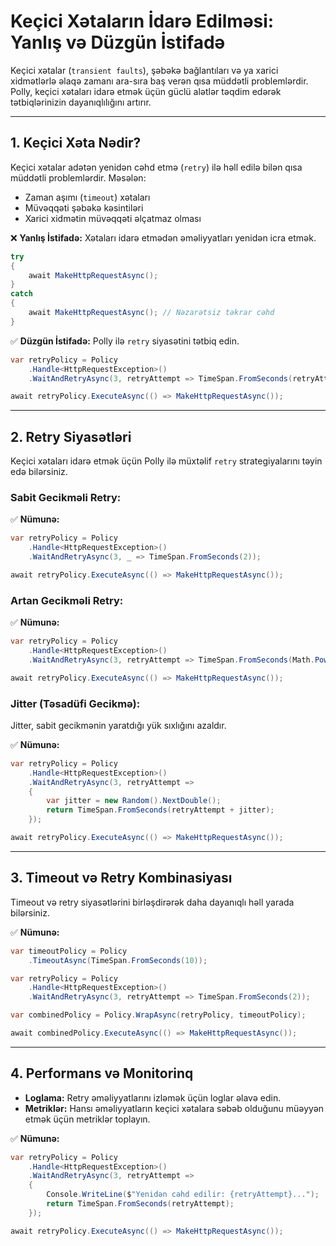 # Keçici Xətaların İdarə Edilməsi: Yanlış və Düzgün İstifadə  

Keçici xətalar (`transient faults`), şəbəkə bağlantıları və ya xarici xidmətlərlə əlaqə zamanı ara-sıra baş verən qısa müddətli problemlərdir. Polly, keçici xətaları idarə etmək üçün güclü alətlər təqdim edərək tətbiqlərinizin dayanıqlılığını artırır.  

---

## 1. Keçici Xəta Nədir?  

Keçici xətalar adətən yenidən cəhd etmə (`retry`) ilə həll edilə bilən qısa müddətli problemlərdir. Məsələn:  
- Zaman aşımı (`timeout`) xətaları  
- Müvəqqəti şəbəkə kəsintiləri  
- Xarici xidmətin müvəqqəti əlçatmaz olması  

❌ **Yanlış İstifadə:** Xətaları idarə etmədən əməliyyatları yenidən icra etmək.  

```csharp
try
{
    await MakeHttpRequestAsync();
}
catch
{
    await MakeHttpRequestAsync(); // Nəzarətsiz təkrar cəhd
}
```

✅ **Düzgün İstifadə:** Polly ilə `retry` siyasətini tətbiq edin.  

```csharp
var retryPolicy = Policy
    .Handle<HttpRequestException>()
    .WaitAndRetryAsync(3, retryAttempt => TimeSpan.FromSeconds(retryAttempt));

await retryPolicy.ExecuteAsync(() => MakeHttpRequestAsync());
```

---

## 2. Retry Siyasətləri  

Keçici xətaları idarə etmək üçün Polly ilə müxtəlif `retry` strategiyalarını təyin edə bilərsiniz.  

### **Sabit Gecikməli Retry:**  

✅ **Nümunə:**  

```csharp
var retryPolicy = Policy
    .Handle<HttpRequestException>()
    .WaitAndRetryAsync(3, _ => TimeSpan.FromSeconds(2));

await retryPolicy.ExecuteAsync(() => MakeHttpRequestAsync());
```

### **Artan Gecikməli Retry:**  

✅ **Nümunə:**  

```csharp
var retryPolicy = Policy
    .Handle<HttpRequestException>()
    .WaitAndRetryAsync(3, retryAttempt => TimeSpan.FromSeconds(Math.Pow(2, retryAttempt)));

await retryPolicy.ExecuteAsync(() => MakeHttpRequestAsync());
```

### **Jitter (Təsadüfi Gecikmə):**  

Jitter, sabit gecikmənin yaratdığı yük sıxlığını azaldır.  

✅ **Nümunə:**  

```csharp
var retryPolicy = Policy
    .Handle<HttpRequestException>()
    .WaitAndRetryAsync(3, retryAttempt =>
    {
        var jitter = new Random().NextDouble();
        return TimeSpan.FromSeconds(retryAttempt + jitter);
    });

await retryPolicy.ExecuteAsync(() => MakeHttpRequestAsync());
```

---

## 3. Timeout və Retry Kombinasiyası  

Timeout və retry siyasətlərini birləşdirərək daha dayanıqlı həll yarada bilərsiniz.  

✅ **Nümunə:**  

```csharp
var timeoutPolicy = Policy
    .TimeoutAsync(TimeSpan.FromSeconds(10));

var retryPolicy = Policy
    .Handle<HttpRequestException>()
    .WaitAndRetryAsync(3, retryAttempt => TimeSpan.FromSeconds(2));

var combinedPolicy = Policy.WrapAsync(retryPolicy, timeoutPolicy);

await combinedPolicy.ExecuteAsync(() => MakeHttpRequestAsync());
```

---

## 4. Performans və Monitorinq  

- **Loglama:** Retry əməliyyatlarını izləmək üçün loglar əlavə edin.  
- **Metriklər:** Hansı əməliyyatların keçici xətalara səbəb olduğunu müəyyən etmək üçün metriklər toplayın.  

✅ **Nümunə:**  

```csharp
var retryPolicy = Policy
    .Handle<HttpRequestException>()
    .WaitAndRetryAsync(3, retryAttempt =>
    {
        Console.WriteLine($"Yenidən cəhd edilir: {retryAttempt}...");
        return TimeSpan.FromSeconds(retryAttempt);
    });

await retryPolicy.ExecuteAsync(() => MakeHttpRequestAsync());
```